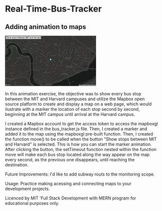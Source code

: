 # Real-Time-Bus-Tracker

## Adding animation to maps

<img src= "map.png" width='300'/>

In this animation exercise, the objective was to show every bus stop between the MIT and Harvard campuses and utilize the Mapbox open source platform to create and display a map on a web page, which would ilustrate with a marker the location of each stop second by second, beginning at the MIT campus until arrival at the Harvard campus. 

I created a Mapbox account to get the access token to access the mapboxgl instance defined in the bus_tracker.js file. Then, I created a marker and added it to the map using the mapboxgl pre-built function. Then, I created the function move() to be called when the button "Show stops between MIT and Harvard" is selected. This is how you can start the marker animation. After clicking the button, the setTimeout function nested within the function move will make each bus stop located along the way appear on the map every second, as the previous one disappears, until reaching the destination.

Future Improvements: I'd like to add subway routs to the monitoring scope.

Usage: Practice making acessing and connecting maps to your development projects.

Licenced by MIT 'Full Stack Development with MERN program for educational purposes only.
